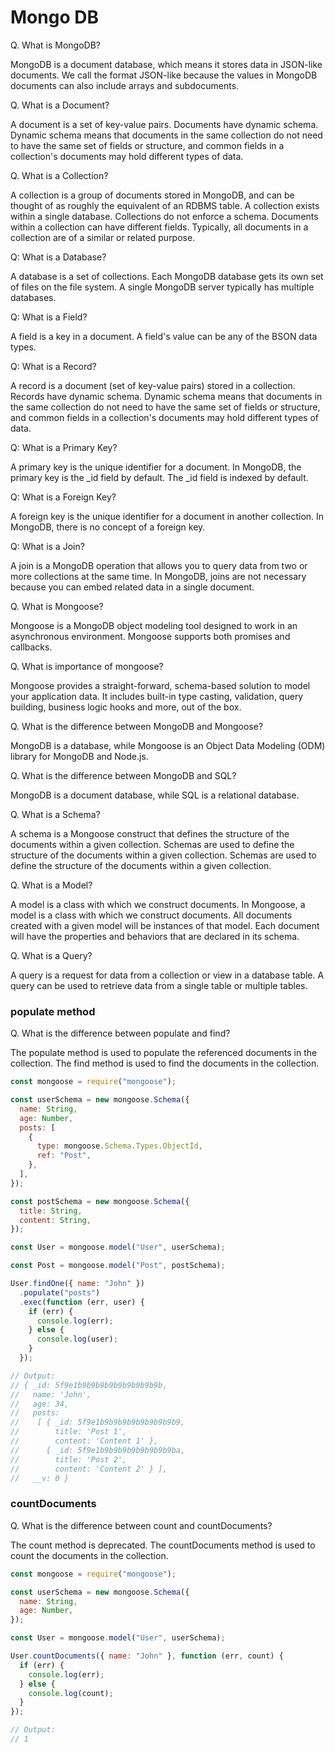 # Mongo DB

Q. What is MongoDB?

MongoDB is a document database, which means it stores data in JSON-like documents. We call the format JSON-like because the values in MongoDB documents can also include arrays and subdocuments.

Q. What is a Document?

A document is a set of key-value pairs. Documents have dynamic schema. Dynamic schema means that documents in the same collection do not need to have the same set of fields or structure, and common fields in a collection's documents may hold different types of data.

Q. What is a Collection?

A collection is a group of documents stored in MongoDB, and can be thought of as roughly the equivalent of an RDBMS table. A collection exists within a single database. Collections do not enforce a schema. Documents within a collection can have different fields. Typically, all documents in a collection are of a similar or related purpose.

Q: What is a Database?

A database is a set of collections. Each MongoDB database gets its own set of files on the file system. A single MongoDB server typically has multiple databases.

Q: What is a Field?

A field is a key in a document. A field's value can be any of the BSON data types.

Q: What is a Record?

A record is a document (set of key-value pairs) stored in a collection. Records have dynamic schema. Dynamic schema means that documents in the same collection do not need to have the same set of fields or structure, and common fields in a collection's documents may hold different types of data.

Q: What is a Primary Key?

A primary key is the unique identifier for a document. In MongoDB, the primary key is the \_id field by default. The \_id field is indexed by default.

Q: What is a Foreign Key?

A foreign key is the unique identifier for a document in another collection. In MongoDB, there is no concept of a foreign key.

Q: What is a Join?

A join is a MongoDB operation that allows you to query data from two or more collections at the same time. In MongoDB, joins are not necessary because you can embed related data in a single document.

Q. What is Mongoose?

Mongoose is a MongoDB object modeling tool designed to work in an asynchronous environment. Mongoose supports both promises and callbacks.

Q. What is importance of mongoose?

Mongoose provides a straight-forward, schema-based solution to model your application data. It includes built-in type casting, validation, query building, business logic hooks and more, out of the box.

Q. What is the difference between MongoDB and Mongoose?

MongoDB is a database, while Mongoose is an Object Data Modeling (ODM) library for MongoDB and Node.js.

Q. What is the difference between MongoDB and SQL?

MongoDB is a document database, while SQL is a relational database.

Q. What is a Schema?

A schema is a Mongoose construct that defines the structure of the documents within a given collection. Schemas are used to define the structure of the documents within a given collection. Schemas are used to define the structure of the documents within a given collection.

Q. What is a Model?

A model is a class with which we construct documents. In Mongoose, a model is a class with which we construct documents. All documents created with a given model will be instances of that model. Each document will have the properties and behaviors that are declared in its schema.

Q. What is a Query?

A query is a request for data from a collection or view in a database table. A query can be used to retrieve data from a single table or multiple tables.

### populate method

Q. What is the difference between populate and find?

The populate method is used to populate the referenced documents in the collection. The find method is used to find the documents in the collection.

```javascript
const mongoose = require("mongoose");

const userSchema = new mongoose.Schema({
  name: String,
  age: Number,
  posts: [
    {
      type: mongoose.Schema.Types.ObjectId,
      ref: "Post",
    },
  ],
});

const postSchema = new mongoose.Schema({
  title: String,
  content: String,
});

const User = mongoose.model("User", userSchema);

const Post = mongoose.model("Post", postSchema);

User.findOne({ name: "John" })
  .populate("posts")
  .exec(function (err, user) {
    if (err) {
      console.log(err);
    } else {
      console.log(user);
    }
  });

// Output:
// { _id: 5f9e1b9b9b9b9b9b9b9b9b9b,
//   name: 'John',
//   age: 34,
//   posts:
//    [ { _id: 5f9e1b9b9b9b9b9b9b9b9b9,
//        title: 'Post 1',
//        content: 'Content 1' },
//      { _id: 5f9e1b9b9b9b9b9b9b9b9ba,
//        title: 'Post 2',
//        content: 'Content 2' } ],
//   __v: 0 }
```

### countDocuments

Q. What is the difference between count and countDocuments?

The count method is deprecated. The countDocuments method is used to count the documents in the collection.

```javascript
const mongoose = require("mongoose");

const userSchema = new mongoose.Schema({
  name: String,
  age: Number,
});

const User = mongoose.model("User", userSchema);

User.countDocuments({ name: "John" }, function (err, count) {
  if (err) {
    console.log(err);
  } else {
    console.log(count);
  }
});

// Output:
// 1
```
